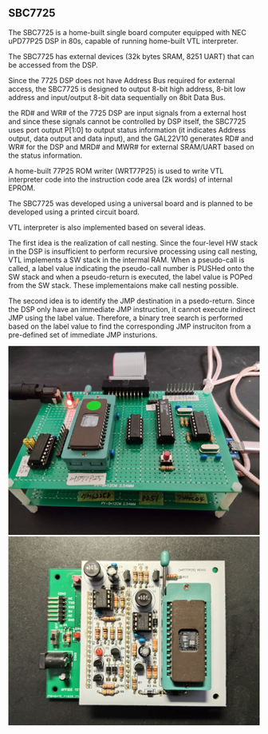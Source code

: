 ## SBC7725
The SBC7725 is a home-built single board computer equipped with NEC uPD77P25 DSP in 80s, capable of running home-built VTL interpreter.

The SBC7725 has external devices (32k bytes SRAM, 8251 UART) that can be accessed from the DSP.

Since the 7725 DSP does not have Address Bus required for external access, the SBC7725 is designed to output 8-bit high address, 8-bit low address and input/output 8-bit data sequentially on 8bit Data Bus.

the RD# and WR# of the 7725 DSP are input signals from a external host and since these signals cannot be controlled by DSP itself, the SBC7725 uses port output P[1:0] to output status information (it indicates Address output, data output and data input), and the GAL22V10 generates RD# and WR# for the DSP and MRD# and MWR# for external SRAM/UART based on the status information.

A home-built 77P25 ROM writer (WRT77P25) is used to write VTL interpreter code into the instruction code area (2k words) of internal EPROM.

The SBC7725 was developed using a universal board and is planned to be developed using a printed circuit board.

VTL interpreter is also implemented based on several ideas. 

The first idea is the realization of call nesting. 
Since the four-level HW stack in the DSP is insufficient to perform recursive processing using call nesting, VTL implements a SW stack in the intermal RAM. 
When a pseudo-call is called, a label value indicating the pseudo-call number is PUSHed onto the SW stack and when a pseudo-return is executed, the label value is POPed from the SW stack. 
These implementaions make call nesting possible. 

The second idea is to identify the JMP destination in a psedo-return. 
Since the DSP only have an immediate JMP instruction, it cannot execute indirect JMP using the label value.
Therefore, a binary tree search is performed based on the label value to find the corresponding JMP instruciton from a pre-defined set of immediate JMP insturions.

![](https://github.com/omodakakuwai/SBC7725/blob/main/images/SBC7725.jpg)
![](https://github.com/omodakakuwai/SBC7725/blob/main/images/SBC7725_WRT77P25.jpg)
